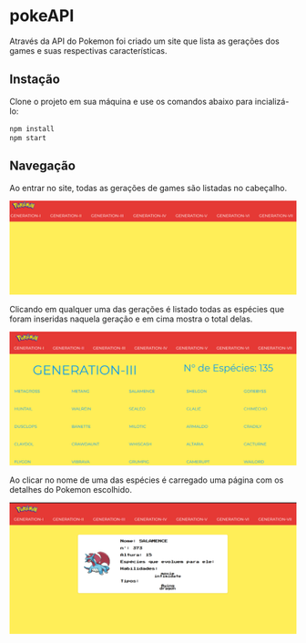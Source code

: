 # pokeAPI
Através da API do Pokemon foi criado um site que lista as gerações dos games e suas respectivas características.

## Instação
Clone o projeto em sua máquina e use os comandos abaixo para incializá-lo:
```
npm install
npm start
```

## Navegação

Ao entrar no site, todas as gerações de games são listadas no cabeçalho.

<img src="src/assets/Inicio.PNG">

Clicando em qualquer uma das gerações é listado todas as espécies que foram inseridas naquela geração e em cima mostra o total delas.

<img src="./src/assets/Generation.PNG">

Ao clicar no nome de uma das espécies é carregado uma página com os detalhes do Pokemon escolhido.

<img src="src/assets/Specie.PNG">
